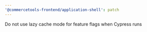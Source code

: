 ```yaml
---
'@commercetools-frontend/application-shell': patch
---
```


Do not use lazy cache mode for feature flags when Cypress runs
